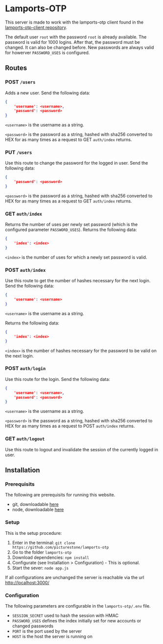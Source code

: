# Lamports-OTP

This server is made to work with the lamports-otp client found in the [lamports-otp-client repository](https://github.com/picturestone/lamports-otp-client).

The default user `root` with the password `root` is already available. The password is valid for 1000 logins. After that, the password must be changed. It can also be changed before. New passwords are always valid for howerver `PASSWORD_USES` is configured.

## Routes

### POST `/users`

Adds a new user. Send the following data:

```json
{
    'username': <username>,
    'password': <password>
}
```

`<username>` is the username as a string.

`<password>` is the password as a string, hashed with sha256 converted to HEX for as many times as a request to GET `auth/index` returns.

### PUT `/users`

Use this route to change the password for the logged in user. Send the following data:

```json
{
    'password': <password>
}
```

`<password>` is the password as a string, hashed with sha256 converted to HEX for as many times as a request to GET `auth/index` returns.

### GET `auth/index`

Returns the number of uses per newly set password (which is the configured parameter `PASSWORD_USES`). Returns the following data:

```json
{
    'index': <index>
}
```

`<index>` is the number of uses for which a newly set password is valid.

### POST `auth/index`

Use this route to get the number of hashes necessary for the next login. Send the following data:

```json
{
    'username': <username>
}
```

`<username>` is the username as a string.

Returns the following data:

```json
{
    'index': <index>
}
```

`<index>` is the number of hashes necessary for the password to be valid on the next login.

### POST `auth/login`

Use this route for the login. Send the following data:


```json
{
    'username': <username>,
    'password': <password>
}
```


`<username>` is the username as a string.

`<password>` is the password as a string, hashed with sha256 converted to HEX for as many times as a request to POST `auth/index` returns.

### GET `auth/logout`

Use this route to logout and invalidate the session of the currently logged in user.

## Installation

### Prerequisits

The following are prerequisits for running this website.

* git, downloadable [here](https://git-scm.com/downloads)
* node, downloadable [here](https://nodejs.org/en/download)

### Setup

This is the setup procedure:

1. Enter in the terminal: `git clone https://github.com/picturestone/lamports-otp`
1. Go to the folder `lamports-otp`
1. Download dependencies: `npm install`
1. Configurate (see Installation > Configuration) - This is optional.
1. Start the sever: `node app.js`

If all configurations are unchanged the server is reachable via the url [http://localhost:3000/](http://localhost:3000/)

### Configuration

The following parameters are configurable in the `lamports-otp/.env` file.

* `SESSION_SECRET` used to hash the session with HMAC
* `PASSWORD_USES` defines the index initially set for new accounts or changed passwords
* `PORT` is the port used by the server
* `HOST` is the host the server is running on
